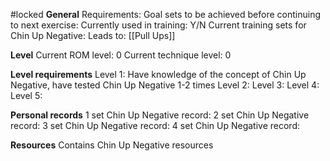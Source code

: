 #locked
**General**
Requirements:
Goal sets to be achieved before continuing to next exercise:
Currently used in training: Y/N
Current training sets for Chin Up Negative:
Leads to: [[Pull Ups]]

**Level**
Current ROM level: 0
Current technique level: 0

**Level requirements**
Level 1: Have knowledge of the concept of Chin Up Negative, have tested Chin Up Negative 1-2 times
Level 2:
Level 3:
Level 4:
Level 5:

**Personal records**
1 set Chin Up Negative record:
2 set Chin Up Negative record:
3 set Chin Up Negative record:
4 set Chin Up Negative record:

**Resources**
Contains Chin Up Negative resources

